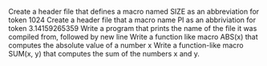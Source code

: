 Create a header file that defines a macro named SIZE as an abbreviation for token 1024
Create a header file that a macro name PI as an abbriviation for token 3.14159265359
Write a program that prints the name of the file it was compiled from, followed by new line
Write a function like macro ABS(x) that computes the absolute value of a number x
Write a function-like macro SUM(x, y) that computes the sum of the numbers x and y.
